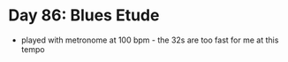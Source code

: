 # Day 86: Blues Etude

- played with metronome at 100 bpm - the 32s are too fast for me at this tempo
